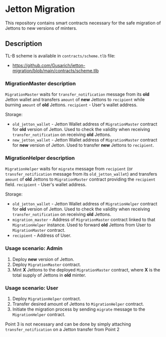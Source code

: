 # Jetton Migration

This repository contains smart contracts necessary for the safe migration of Jettons to new versions of minters.

## Description

TL-B scheme is available in `contracts/scheme.tlb` file:

-   https://github.com/Gusarich/jetton-migration/blob/main/contracts/scheme.tlb

### MigrationMaster description

`MigrationMaster` waits for `transfer_notification` message from its **old** Jetton wallet and transfers `amount` of **new** Jettons to `recipient` while burning `amount` of **old** Jettons. `recipient` - User's wallet address.

Storage:

-   `old_jetton_wallet` - Jetton Wallet address of `MigrationMaster` contract for **old** version of Jetton. Used to check the validity when receiving `transfer_notification` on receiving **old** Jettons.
-   `new_jetton_wallet` - Jetton Wallet address of `MigrationMaster` contract for **new** version of Jetton. Used to transfer **new** Jettons to `recipient`.

### MigrationHelper description

`MigrationHelper` waits for `migrate` message from `recipient` (or `transfer_notification` message from its `old_jetton_wallet`) and transfers `amount` of **old** Jettons to `MigrationMaster` contract providing the `recipient` field. `recipient` - User's wallet address.

Storage:

-   `old_jetton_wallet` - Jetton Wallet address of `MigrationHelper` contract for **old** version of Jetton. Used to check the validity when receiving `transfer_notification` on receiving **old** Jettons.
-   `migration_master` - Address of `MigrationMaster` contract linked to that `MigrationHelper` instance. Used to forward **old** Jettons from User to `MigrationMaster` contract.
-   `recipient` - Address of User.

### Usage scenario: Admin

1. Deploy **new** version of Jetton.
2. Deploy `MigrationMaster` contract.
3. Mint **X** Jettons to the deployed `MigrationMaster` contract, where **X** is the total supply of Jettons in **old** minter.

### Usage scenario: User

1. Deploy `MigrationHelper` contract.
2. Transfer desired amount of Jettons to `MigrationHelper` contract.
3. Initiate the migration process by sending `migrate` message to the `MigrationHelper` contract.

Point 3 is not necessary and can be done by simply attaching `transfer_notification` on a Jetton transfer from Point 2
